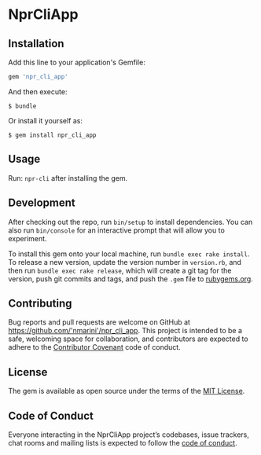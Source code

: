 # NprCliApp

## Installation

Add this line to your application's Gemfile:

```ruby
gem 'npr_cli_app'
```

And then execute:

    $ bundle

Or install it yourself as:

    $ gem install npr_cli_app

## Usage

Run: `npr-cli` after installing the gem.

## Development

After checking out the repo, run `bin/setup` to install dependencies. You can also run `bin/console` for an interactive prompt that will allow you to experiment.

To install this gem onto your local machine, run `bundle exec rake install`. To release a new version, update the version number in `version.rb`, and then run `bundle exec rake release`, which will create a git tag for the version, push git commits and tags, and push the `.gem` file to [rubygems.org](https://rubygems.org).

## Contributing

Bug reports and pull requests are welcome on GitHub at https://github.com/'nmarini'/npr_cli_app. This project is intended to be a safe, welcoming space for collaboration, and contributors are expected to adhere to the [Contributor Covenant](http://contributor-covenant.org) code of conduct.

## License

The gem is available as open source under the terms of the [MIT License](https://opensource.org/licenses/MIT).

## Code of Conduct

Everyone interacting in the NprCliApp project’s codebases, issue trackers, chat rooms and mailing lists is expected to follow the [code of conduct](https://github.com/'nmarini'/npr_cli_app/blob/master/CODE_OF_CONDUCT.md).
